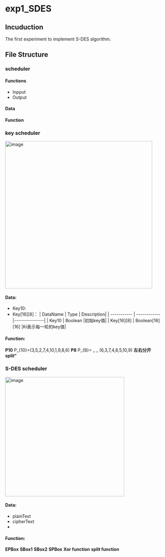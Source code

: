 # exp1_SDES
## Incuduction
The first experiment to implement S-DES algorithm.

## File Structure

### scheduler
#### Functions
- Inpput
- Output
#### Data
#### Function

### key scheduler
<img width="473" alt="image" src="https://github.com/Sisyphe-Edge/exp1_SDES/assets/54466829/c48d018b-fcad-41b9-8556-089b76e9b70b" style="justify-content=:center">

#### Data:
  - Key10: 
  - Key[16][8]：
  | DataName    | Type    | Description|
  | ----------- | ------------ |---------------|
  | Key10     | Boolean       |初始key值|
  | Key[16][8]  | Boolean[16][16]        |Ki表示每一轮的key值|

#### Function:
**P10** P_{10}=(3,5,2,7,4,10,1,9,8,6)
**P8** P_{8}= _ _ (6,3,7,4,8,5,10,9)
**左右分开 split“**

### S-DES scheduler
<img width="383" alt="image" src="https://github.com/Sisyphe-Edge/exp1_SDES/assets/54466829/292a3e4b-b8ec-4a4e-afda-713669a7120a">

#### Data:
  - plainText
  - cipherText
  - 

#### Function:
  
**EPBox**
**SBox1**
**SBox2**
**SPBox**
**Xor function**
**split function**


  
